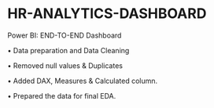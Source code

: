 # HR-ANALYTICS-DASHBOARD

Power BI: END-TO-END Dashboard

•	Data preparation and Data Cleaning 

•	Removed null values & Duplicates

•	Added DAX, Measures & Calculated column.

•	Prepared the data for final EDA.

